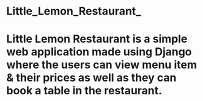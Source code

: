 # Little_Lemon_Restaurant_

# Little Lemon Restaurant is a simple web application made using Django where the users can view menu item & their prices as well as they can book a table in the restaurant.
